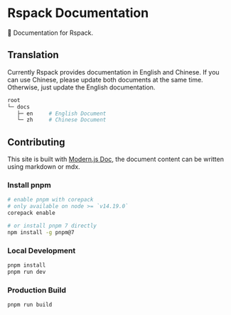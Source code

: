 # Rspack Documentation

📄 Documentation for Rspack.

## Translation

Currently Rspack provides documentation in English and Chinese. If you can use Chinese, please update both documents at the same time. Otherwise, just update the English documentation.

```bash
root
└─ docs
   ├─ en     # English Document
   └─ zh     # Chinese Document
```

## Contributing

This site is built with [Modern.js Doc](https://github.com/modern-js-dev/modern.js), the document content can be written using markdown or mdx.

### Install pnpm

```bash
# enable pnpm with corepack
# only available on node >= `v14.19.0`
corepack enable

# or install pnpm 7 directly
npm install -g pnpm@7
```

### Local Development

```bash
pnpm install
pnpm run dev
```

### Production Build

```bash
pnpm run build
```
